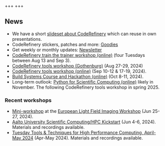 +++
+++

## News

- We have a short [slideset about CodeRefinery](@/about/presentations.md) which can reuse in own presentations.
- CodeRefinery stickers, patches and more: [Goodies](/about/goodies/)
- Get weekly or monthly updates: [Newsletter](/about/newsletter/)
- [CodeRefinery train the trainer workshop (online)](https://coderefinery.github.io/train-the-trainer/)
  (four Tuesdays between Aug 13 and Sep 3).
- [CodeRefinery tools workshop (Gothenburg)](https://coderefinery.github.io/2024-08-27-gothenburg/) (Aug 27-29, 2024)
- [CodeRefinery tools workshop (online)](https://coderefinery.github.io/2024-09-10-workshop/) (Sep 10-12 & 17-19, 2024).
- [Build Systems Course and Hackathon (online)](https://www.kth.se/form/build-systems-course-and-hackathon-part-i) (Oct 8-11, 2024).
- Long-term outlook: [Python for Scientific Computing (online)](https://aaltoscicomp.github.io/python-for-scicomp/) likely in
  November. The following CodeRefinery tools workshop in spring 2025.


### Recent workshops

- [Mini-workshop](https://coderefinery.github.io/mini-workshop/) at the [European Light Field Imaging Workshop](https://elfi2024.eu/) (Jun 25-27, 2024).
- [Aalto University Scientific Computing/HPC Kickstart](https://scicomp.aalto.fi/training/scip/kickstart-2024/)
  (Jun 4-6, 2024).
  Materials and recordings available.
- [Tuesday Tools & Techniques for High Performance Computing, April-May 2024](https://scicomp.aalto.fi/training/scip/ttt4hpc-2024/)
  (Apr-May 2024).
  Materials and recordings available.

